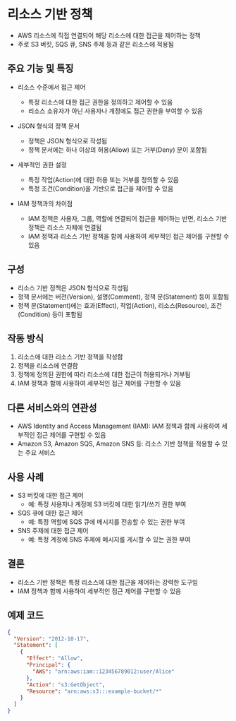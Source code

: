 # 리소스 기반 정책

- AWS 리소스에 직접 연결되어 해당 리소스에 대한 접근을 제어하는 정책
- 주로 S3 버킷, SQS 큐, SNS 주제 등과 같은 리소스에 적용됨

## 주요 기능 및 특징
- 리소스 수준에서 접근 제어
  - 특정 리소스에 대한 접근 권한을 정의하고 제어할 수 있음
  - 리소스 소유자가 아닌 사용자나 계정에도 접근 권한을 부여할 수 있음

- JSON 형식의 정책 문서
  - 정책은 JSON 형식으로 작성됨
  - 정책 문서에는 하나 이상의 허용(Allow) 또는 거부(Deny) 문이 포함됨

- 세부적인 권한 설정
  - 특정 작업(Action)에 대한 허용 또는 거부를 정의할 수 있음
  - 특정 조건(Condition)을 기반으로 접근을 제어할 수 있음

- IAM 정책과의 차이점
  - IAM 정책은 사용자, 그룹, 역할에 연결되어 접근을 제어하는 반면, 리소스 기반 정책은 리소스 자체에 연결됨
  - IAM 정책과 리소스 기반 정책을 함께 사용하여 세부적인 접근 제어를 구현할 수 있음

## 구성
- 리소스 기반 정책은 JSON 형식으로 작성됨
- 정책 문서에는 버전(Version), 설명(Comment), 정책 문(Statement) 등이 포함됨
- 정책 문(Statement)에는 효과(Effect), 작업(Action), 리소스(Resource), 조건(Condition) 등이 포함됨

## 작동 방식
1. 리소스에 대한 리소스 기반 정책을 작성함
2. 정책을 리소스에 연결함
3. 정책에 정의된 권한에 따라 리소스에 대한 접근이 허용되거나 거부됨
4. IAM 정책과 함께 사용하여 세부적인 접근 제어를 구현할 수 있음

## 다른 서비스와의 연관성
- AWS Identity and Access Management (IAM): IAM 정책과 함께 사용하여 세부적인 접근 제어를 구현할 수 있음
- Amazon S3, Amazon SQS, Amazon SNS 등: 리소스 기반 정책을 적용할 수 있는 주요 서비스

## 사용 사례
- S3 버킷에 대한 접근 제어
  - 예: 특정 사용자나 계정에 S3 버킷에 대한 읽기/쓰기 권한 부여
- SQS 큐에 대한 접근 제어
  - 예: 특정 역할에 SQS 큐에 메시지를 전송할 수 있는 권한 부여
- SNS 주제에 대한 접근 제어
  - 예: 특정 계정에 SNS 주제에 메시지를 게시할 수 있는 권한 부여

## 결론
- 리소스 기반 정책은 특정 리소스에 대한 접근을 제어하는 강력한 도구임
- IAM 정책과 함께 사용하여 세부적인 접근 제어를 구현할 수 있음

## 예제 코드
```json
{
  "Version": "2012-10-17",
  "Statement": [
    {
      "Effect": "Allow",
      "Principal": {
        "AWS": "arn:aws:iam::123456789012:user/Alice"
      },
      "Action": "s3:GetObject",
      "Resource": "arn:aws:s3:::example-bucket/*"
    }
  ]
}